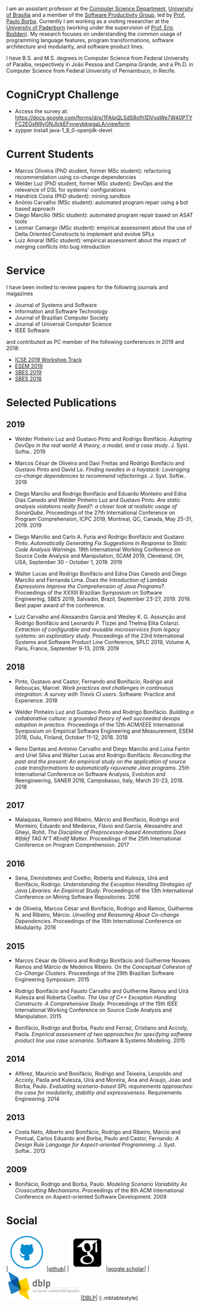 <script src="https://kit.fontawesome.com/027511e269.js" crossorigin="anonymous"></script>


I am an assistant professor at the [Computer Science Department](http://www.cic.unb.br),
[University of Brasília](http://www.unb.br)
and a member of the [Software Productivity Group](http://cin.ufpe.br/spg),
led by [Prof. Paulo Borba](http://www.cin.ufpe.br/~phmb/). Currently I am working as
a visiting researcher at the [University of Paderborn](https://www.uni-paderborn.de/en/university/) (working under
the supervision of [Prof. Eric Bodden](http://www.bodden.de)). My research focuses on
understanding the common usage of programming language features, program transformations,
software architecture and modularity, and software product lines.

I have B.S. and M.S. degrees in Computer Science from Federal University of Paraíba, respectively in João Pessoa and Campina Grande, and a Ph.D. in Computer Science from Federal University of Pernambuco, in Recife.

# CogniCrypt Challenge

   * Access the survey at: https://docs.google.com/forms/d/e/1FAIpQLSdS8ofh1DVvqWe7W40PTYFC2EGxN9yGNJlckEFvvwybkwgaLA/viewform
   * zypper install java-1_8_0-openjdk-devel


# Current Students

   * Marcos Oliveira (PhD student, former MSc student): refactoring recommendation using co-change dependencies
   * Welder Luz (PhD student, former MSc student): DevOps and the relevance of DSL for systems' configurations  
   * Handrick Costa (PhD student): mining sandbox
   * Anônio Carvalho (MSc student): automated program repair using a bot based approach
   * Diego Marcílio (MSc student): automated program repair based on ASAT tools
   * Leomar Camargo (MSc student): empirical assessment about the use of Delta Oriented Constructs to implement and evolve SPLs
   * Luiz Amaral (MSc student): empirical assessment about the impact of merging conflicts into bug introduction

# Service

I have been invited to review papers for the following journals and magazines

   * Journal of Systems and Software
   * Information and Software Technology
   * Journal of Brazilian Computer Society
   * Journal of Universal Computer Science
   * IEEE Software

and contributed as PC member of the following conferences in 2019 and 2018:

   * [ICSE 2019 Workshop Track](https://2019.icse-conferences.org/track/icse-2019-Workshops)
   * [ESEM 2019](http://eseiw2019.com/esem/)
   * [SBES 2019](http://cbsoft2019.ufba.br/#/sbesresearchtrack)
   * [SBES 2018](http://cbsoft2018.icmc.usp.br/#/sbes#researchTrackSbes)

# Selected Publications

## 2019
   * Welder Pinheiro Luz and Gustavo Pinto and Rodrigo Bonifácio. _Adopting DevOps in the real world: A theory, a model, and a case study_. J. Syst. Softw.. 2019


   * Marcos César de Oliveira and Davi Freitas and Rodrigo Bonifácio and Gustavo Pinto and David Lo. _Finding needles in a haystack: Leveraging co-change dependencies to recommend refactorings_. J. Syst. Softw.. 2019


   * Diego Marcilio and Rodrigo Bonifácio and Eduardo Monteiro and Edna Dias Canedo and Welder Pinheiro Luz and Gustavo Pinto. _Are static analysis violations really fixed?: a closer look at realistic usage of SonarQube_. Proceedings of the 27th International Conference on Program Comprehension, ICPC 2019, Montreal, QC, Canada, May 25-31, 2019. 2019


   * Diego Marcilio and Carlo A. Furia and Rodrigo Bonifácio and Gustavo Pinto. _Automatically Generating Fix Suggestions in Response to Static Code Analysis Warnings_. 19th International Working Conference on Source Code Analysis and Manipulation, SCAM 2019, Cleveland, OH, USA, September 30 - October 1, 2019. 2019


   * Walter Lucas and Rodrigo Bonifácio and Edna Dias Canedo and Diego Marcilio and Fernanda Lima. _Does the Introduction of Lambda Expressions Improve the Comprehension of Java Programs?_. Proceedings of the XXXIII Brazilian Symposium on Software Engineering, SBES 2019, Salvador, Brazil, September 23-27, 2019. 2019. <i class="fas fa-trophy"></i> Best paper award of the conference. 


   * Luiz Carvalho and Alessandro Garcia and Wesley K. G. Assunção and Rodrigo Bonifácio and Leonardo P. Tizzei and Thelma Elita Colanzi. _Extraction of configurable and reusable microservices from legacy systems: an exploratory study_. Proceedings of the 23rd International Systems and Software Product Line Conference, SPLC 2019, Volume A, Paris, France, September 9-13, 2019. 2019


## 2018

   * Pinto, Gustavo and Castor, Fernando and Bonifacio, Rodrigo and Rebouças, Marcel. _Work practices and challenges in continuous integration: A survey with Travis CI users_. Software: Practice and Experience. 2018


   * Welder Pinheiro Luz and Gustavo Pinto and Rodrigo Bonifácio. _Building a collaborative culture: a grounded theory of well succeeded devops adoption in practice_. Proceedings of the 12th ACM/IEEE International Symposium on Empirical Software Engineering and Measurement, ESEM 2018, Oulu, Finland, October 11-12, 2018. 2018


   * Reno Dantas and Antonio Carvalho and Diego Marcilio and Luisa Fantin and Uriel Silva and Walter Lucas and Rodrigo Bonifácio. _Reconciling the past and the present: An empirical study on the application of source code transformations to automatically rejuvenate Java programs_. 25th International Conference on Software Analysis, Evolution and Reengineering, SANER 2018, Campobasso, Italy, March 20-23, 2018. 2018


## 2017
   * Malaquias, Romero and Ribeiro, Márcio and Bonifácio, Rodrigo and Monteiro, Eduardo and Medeiros, Flávio and Garcia, Alessandro and Gheyi, Rohit. _The Discipline of Preprocessor-based Annotations Does #Ifdef TAG N'T #Endif Matter_. Proceedings of the 25th International Conference on Program Comprehension. 2017


## 2016
   * Sena, Demóstenes and Coelho, Roberta and Kulesza, Uirá and Bonifácio, Rodrigo. _Understanding the Exception Handling Strategies of Java Libraries: An Empirical Study_. Proceedings of the 13th International Conference on Mining Software Repositories. 2016


   * de Oliveira, Marcos César and Bonifácio, Rodrigo and Ramos, Guilherme N. and Ribeiro, Márcio. _Unveiling and Reasoning About Co-change Dependencies_. Proceedings of the 15th International Conference on Modularity. 2016


## 2015
   * Marcos César de Oliveira and Rodrigo Bonifácio and Guilherme Novaes Ramos and Márcio de Medeiros Ribeiro. _On the Conceptual Cohesion of Co-Change Clusters_. Proceedings of the 29th Brazilian Software Engineering Symposium. 2015


   * Rodrigo Bonifácio and Fausto Carvalho and Guilherme Ramos and Uirá Kulesza and Roberta Coelho. _The Use of C++ Exception Handling Constructs: A Comprehensive Study_. Proceedings of the 15th IEEE International Working Conference on Source Code Analysis and Manipulation. 2015


   * Bonifácio, Rodrigo and Borba, Paulo and Ferraz, Cristiano and Accioly, Paola. _Empirical assessment of two approaches for specifying software product line use case scenarios_. Software & Systems Modeling. 2015


## 2014
   * Alférez, Mauricio and Bonifácio, Rodrigo and Teixeira, Leopoldo and Accioly, Paola and Kulesza, Uirá and Moreira, Ana and Araujo, Joao and Borba, Paulo. _Evaluating scenario-based SPL requirements approaches: the case for modularity, stability and expressiveness_. Requirements Engineering. 2014


## 2013
   * Costa Neto, Alberto and Bonifácio, Rodrigo and Ribeiro, Márcio and Pontual, Carlos Eduardo and Borba, Paulo and Castor, Fernando. _A Design Rule Language for Aspect-oriented Programming_. J. Syst. Softw.. 2013


## 2009
   * Bonifácio, Rodrigo and Borba, Paulo. _Modeling Scenario Variability As Crosscutting Mechanisms_. Proceedings of the 8th ACM International Conference on Aspect-oriented Software Development. 2009

# Social

|<img src="images/github.png" alt="drawing" width="100"/> |[github](http://rbonifacio.github.com/)|
|<img src="images/scholar.png" alt="drawing" width="100"/>|[google scholar](https://scholar.google.com/citations?user=YegiOugAAAAJ&hl=en)|
|<img src="images/dblp.png" alt="drawing" width="200"/>|[DBLP](https://dblp.org/pid/21/824)|
{:.mbtablestyle}

